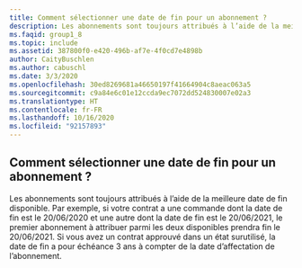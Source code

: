 ```yaml
---
title: Comment sélectionner une date de fin pour un abonnement ?
description: Les abonnements sont toujours attribués à l’aide de la meilleure date de fin disponible. Par exemple, si votre contrat a une commande dont la date de fin est...
ms.faqid: group1_8
ms.topic: include
ms.assetid: 387800f0-e420-496b-af7e-4f0cd7e4898b
author: CaityBuschlen
ms.author: cabuschl
ms.date: 3/3/2020
ms.openlocfilehash: 30ed8269681a46650197f41664904c8aeac063a5
ms.sourcegitcommit: c9a84e6c01e12ccda9ec7072dd524830007e02a3
ms.translationtype: HT
ms.contentlocale: fr-FR
ms.lasthandoff: 10/16/2020
ms.locfileid: "92157893"
---
```

## <a name="how-can-i-select-an-end-date-for-a-subscription"></a>Comment sélectionner une date de fin pour un abonnement ?

Les abonnements sont toujours attribués à l’aide de la meilleure date de fin disponible. Par exemple, si votre contrat a une commande dont la date de fin est le 20/06/2020 et une autre dont la date de fin est le 20/06/2021, le premier abonnement à attribuer parmi les deux disponibles prendra fin le 20/06/2021. Si vous avez un contrat approuvé dans un état surutilisé, la date de fin a pour échéance 3 ans à compter de la date d’affectation de l’abonnement.

